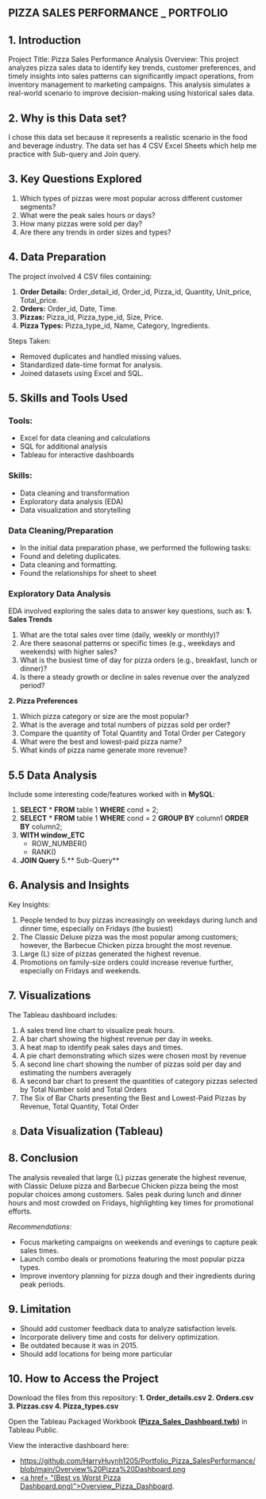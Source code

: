 ## PIZZA SALES PERFORMANCE _ PORTFOLIO

## 1. Introduction
Project Title: Pizza Sales Performance Analysis
Overview:
This project analyzes pizza sales data to identify key trends, customer preferences, and timely insights into sales patterns can significantly impact operations, from inventory management to marketing campaigns. This analysis simulates a real-world scenario to improve decision-making using historical sales data.

## 2. Why is this Data set?
I chose this data set because it represents a realistic scenario in the food and beverage industry. The data set has 4 CSV Excel Sheets which help me practice with Sub-query and Join query.

## 3. Key Questions Explored
1. Which types of pizzas were most popular across different customer segments?
2. What were the peak sales hours or days?
3. How many pizzas were sold per day?
4. Are there any trends in order sizes and types?

## 4. Data Preparation
The project involved 4 CSV files containing:
1. **Order Details:** Order_detail_id, Order_id, Pizza_id, Quantity, Unit_price, Total_price.
2. **Orders:** Order_id, Date, Time.
3. **Pizzas:** Pizza_id, Pizza_type_id, Size, Price.
4. **Pizza Types:** Pizza_type_id, Name, Category, Ingredients.
   
Steps Taken:
- Removed duplicates and handled missing values.
- Standardized date-time format for analysis.
- Joined datasets using Excel and SQL.

## 5. Skills and Tools Used
### Tools:
- Excel for data cleaning and calculations
- SQL for additional analysis
- Tableau for interactive dashboards

### Skills:
- Data cleaning and transformation
- Exploratory data analysis (EDA)
- Data visualization and storytelling

### Data Cleaning/Preparation
- In the initial data preparation phase, we performed the following tasks:
- Found and deleting duplicates.
- Data cleaning and formatting.
- Found the relationships for sheet to sheet

### Exploratory Data Analysis
EDA involved exploring the sales data to answer key questions, such as:
   **1. Sales Trends**
1. What are the total sales over time (daily, weekly or monthly)?
2. Are there seasonal patterns or specific times (e.g., weekdays and weekends) with higher sales?
3. What is the busiest time of day for pizza orders (e.g., breakfast, lunch or dinner)?
4. Is there a steady growth or decline in sales revenue over the analyzed period?
   
  **2. Pizza Preferences**
1. Which pizza category or size are the most popular?
2. What is the average and total numbers of pizzas sold per order? 
3. Compare the quantity of Total Quantity and Total Order per Category
4. What were the best and lowest-paid pizza name?
5. What kinds of pizza name generate more revenue?

## 5.5 Data Analysis
Include some interesting code/features worked with in **MySQL**:
1. **SELECT** * **FROM** table 1 **WHERE** cond = 2;
2. **SELECT** * **FROM** table 1 **WHERE** cond = 2 **GROUP BY** column1 **ORDER BY** column2;
3. **WITH window_ETC** 
   + ROW_NUMBER()
   + RANK()
4. **JOIN Query**
5.** Sub-Query**

## 6. Analysis and Insights
Key Insights:
1. People tended to buy pizzas increasingly on weekdays during lunch and dinner time, especially on Fridays (the busiest)
2. The Classic Deluxe pizza was the most popular among customers; however, the Barbecue Chicken pizza brought the most revenue.
3. Large (L) size of pizzas generated the highest revenue.
4. Promotions on family-size orders could increase revenue further, especially on Fridays and weekends.

## 7. Visualizations
The Tableau dashboard includes:
1. A sales trend line chart to visualize peak hours.
2. A bar chart showing the highest revenue per day in weeks.
3. A heat map to identify peak sales days and times.
4. A pie chart demonstrating which sizes were chosen most by revenue
5. A second line chart showing the number of pizzas sold per day and estimating the numbers averagely
6. A second bar chart to present the quantities of category pizzas selected by Total Number sold and Total Orders
7. The Six of Bar Charts presenting the Best and Lowest-Paid Pizzas by Revenue, Total Quantity, Total Order
8. ## Data Visualization (Tableau)

## 8. Conclusion
The analysis revealed that large (L) pizzas generate the highest revenue, with Classic Deluxe pizza and Barbecue Chicken pizza being the most popular choices among customers. Sales peak during lunch and dinner hours and most crowded on Fridays, highlighting key times for promotional efforts.

_Recommendations:_
- Focus marketing campaigns on weekends and evenings to capture peak sales times.
- Launch combo deals or promotions featuring the most popular pizza types.
- Improve inventory planning for pizza dough and their ingredients during peak periods.

## 9. Limitation
- Should add customer feedback data to analyze satisfaction levels.
- Incorporate delivery time and costs for delivery optimization.
- Be outdated because it was in 2015. 
- Should add locations for being more particular

## 10. How to Access the Project
Download the files from this repository:
**1. Order_details.csv
2. Orders.csv
3. Pizzas.csv
4. Pizza_types.csv**

Open the Tableau Packaged Workbook **([Pizza_Sales_Dashboard.twb](https://public.tableau.com/app/profile/harry.huynh/viz/Pizza_Sales_Dashboard_17321793664470/BestvsWorstPizzaDashboard))** in Tableau Public.

View the interactive dashboard here: 
- https://github.com/HarryHuynh1205/Portfolio_Pizza_SalesPerformance/blob/main/Overview%20Pizza%20Dashboard.png 
- [<a href= “(Best vs Worst Pizza Dashboard.png)”>Overview_Pizza_Dashboard</a>.](https://github.com/HarryHuynh1205/Portfolio_Pizza_SalesPerformance/blob/main/Overview%20Pizza%20Dashboard.png) 

